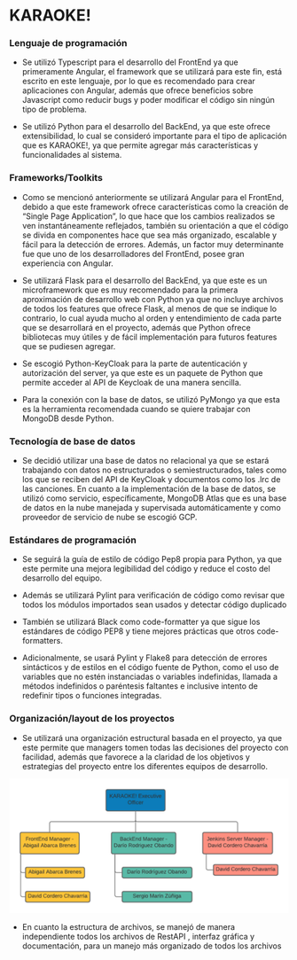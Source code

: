 # KARAOKE!

### Lenguaje de programación
 - Se utilizó Typescript para el desarrollo del FrontEnd ya que primeramente Angular, el framework que se utilizará para este fin, está escrito en este lenguaje, por lo que es recomendado para crear aplicaciones con Angular, además que ofrece beneficios sobre Javascript como reducir bugs y poder modificar el código sin ningún tipo de problema.
 
- Se utilizó Python para el desarrollo del BackEnd, ya que este ofrece extensibilidad, lo cual se consideró importante para el tipo de aplicación que es KARAOKE!, ya que permite agregar más características y funcionalidades al sistema.


### Frameworks/Toolkits
- Como se mencionó anteriormente se utilizará Angular para el FrontEnd, debido a que este framework ofrece características como la creación de “Single Page Application”, lo que hace que los cambios realizados se ven instantáneamente reflejados, también su orientación a que el código se divida en componentes hace que sea más organizado, escalable y fácil para la detección de errores. Además, un factor muy determinante fue que uno de los desarrolladores del FrontEnd, posee gran experiencia con Angular.
 
 - Se utilizará Flask para el desarrollo del BackEnd, ya que este es un microframework que es muy recomendado para la primera aproximación de desarrollo web con Python ya que no incluye archivos de todos los features que ofrece Flask, al menos de que se indique lo contrario, lo cual ayuda mucho al orden y entendimiento de cada parte que se desarrollará en el proyecto, además que Python ofrece bibliotecas muy útiles y de fácil implementación para futuros features que se pudiesen agregar.
 
- Se escogió Python-KeyCloak para la parte de autenticación y autorización del server, ya que este es un paquete de Python que permite acceder al API de Keycloak de una manera sencilla.

- Para la conexión con la base de datos, se utilizó  PyMongo ya que esta es la herramienta recomendada cuando se quiere trabajar con MongoDB desde Python.

### Tecnología de base de datos

- Se decidió utilizar una base de datos no relacional ya que se estará trabajando con datos no estructurados o semiestructurados, tales como los que se reciben del API de KeyCloak y documentos como los .lrc de las canciones. En cuanto a la implementación de la base de datos, se utilizó como servicio, específicamente, MongoDB Atlas que es una base de datos en la nube manejada y supervisada automáticamente y como proveedor de servicio de nube se escogió GCP.

### Estándares de programación
- Se seguirá la guía de estilo de código Pep8 propia para Python, ya que este permite una mejora legibilidad del código y reduce el costo del desarrollo del equipo.
- Además se utilizará Pylint para verificación de código como revisar que todos los módulos importados sean usados y detectar código duplicado

- También se utilizará  Black como code-formatter ya que sigue los estándares de código PEP8 y tiene mejores prácticas que otros code-formatters.
- Adicionalmente, se usará Pylint y Flake8 para detección de errores sintácticos y de estilos en el código fuente de Python, como el uso de variables que no estén instanciadas o variables indefinidas, llamada a métodos indefinidos o paréntesis faltantes e inclusive intento de redefinir tipos o funciones integradas.

### Organización/layout de los proyectos

- Se utilizará una organización estructural basada en el proyecto, ya que este permite que managers tomen todas las decisiones del proyecto con facilidad, además que favorece a la claridad de los objetivos y estrategias del proyecto entre los diferentes equipos de desarrollo.

![image](https://github.com/dcorderoch/soa-karaoke/blob/newdev/docs/images/Projectized%20Organization%20Structure.png)

- En cuanto la estructura de archivos, se manejó de manera independiente todos los archivos de RestAPI , interfaz gráfica y documentación, para un manejo más organizado de todos los archivos

